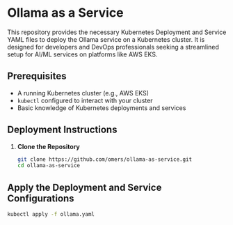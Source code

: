# Ollama as a Service

This repository provides the necessary Kubernetes Deployment and Service YAML files to deploy the Ollama service on a Kubernetes cluster. It is designed for developers and DevOps professionals seeking a streamlined setup for AI/ML services on platforms like AWS EKS.

## Prerequisites

- A running Kubernetes cluster (e.g., AWS EKS)
- `kubectl` configured to interact with your cluster
- Basic knowledge of Kubernetes deployments and services

## Deployment Instructions

1. **Clone the Repository**

   ```bash
   git clone https://github.com/omers/ollama-as-service.git
   cd ollama-as-service

## Apply the Deployment and Service Configurations

```bash
kubectl apply -f ollama.yaml
```
